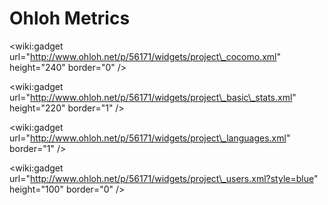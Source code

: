 # Ohloh Metrics #

&lt;wiki:gadget url="http://www.ohloh.net/p/56171/widgets/project\_cocomo.xml" height="240"  border="0" /&gt;

&lt;wiki:gadget url="http://www.ohloh.net/p/56171/widgets/project\_basic\_stats.xml" height="220"  border="1" /&gt;

&lt;wiki:gadget url="http://www.ohloh.net/p/56171/widgets/project\_languages.xml" border="1" /&gt;

&lt;wiki:gadget url="http://www.ohloh.net/p/56171/widgets/project\_users.xml?style=blue" height="100"  border="0" /&gt;